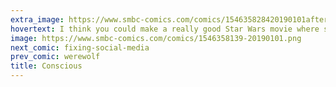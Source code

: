 ```yaml
---
extra_image: https://www.smbc-comics.com/comics/154635828420190101after.png
hovertext: I think you could make a really good Star Wars movie where scientists discover force access is just a matter of implicit memory, and the robes and sayings are all just layered on top.
image: https://www.smbc-comics.com/comics/1546358139-20190101.png
next_comic: fixing-social-media
prev_comic: werewolf
title: Conscious
---
```


